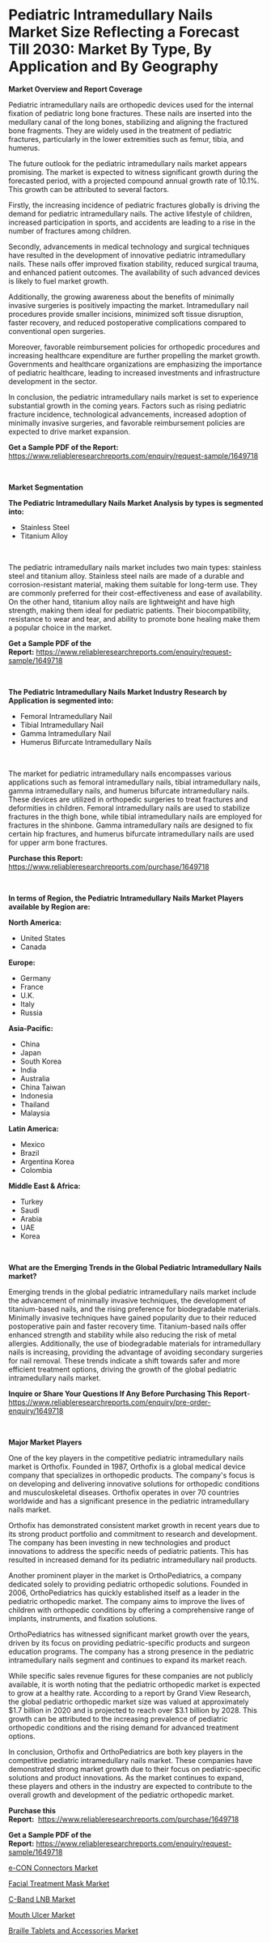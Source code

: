 <p><h1>Pediatric Intramedullary Nails Market Size Reflecting a Forecast Till 2030: Market By Type, By Application and By Geography</h1></p><p><strong>Market Overview and Report Coverage</strong></p>
<p><p>Pediatric intramedullary nails are orthopedic devices used for the internal fixation of pediatric long bone fractures. These nails are inserted into the medullary canal of the long bones, stabilizing and aligning the fractured bone fragments. They are widely used in the treatment of pediatric fractures, particularly in the lower extremities such as femur, tibia, and humerus.</p><p>The future outlook for the pediatric intramedullary nails market appears promising. The market is expected to witness significant growth during the forecasted period, with a projected compound annual growth rate of 10.1%. This growth can be attributed to several factors.</p><p>Firstly, the increasing incidence of pediatric fractures globally is driving the demand for pediatric intramedullary nails. The active lifestyle of children, increased participation in sports, and accidents are leading to a rise in the number of fractures among children.</p><p>Secondly, advancements in medical technology and surgical techniques have resulted in the development of innovative pediatric intramedullary nails. These nails offer improved fixation stability, reduced surgical trauma, and enhanced patient outcomes. The availability of such advanced devices is likely to fuel market growth.</p><p>Additionally, the growing awareness about the benefits of minimally invasive surgeries is positively impacting the market. Intramedullary nail procedures provide smaller incisions, minimized soft tissue disruption, faster recovery, and reduced postoperative complications compared to conventional open surgeries.</p><p>Moreover, favorable reimbursement policies for orthopedic procedures and increasing healthcare expenditure are further propelling the market growth. Governments and healthcare organizations are emphasizing the importance of pediatric healthcare, leading to increased investments and infrastructure development in the sector.</p><p>In conclusion, the pediatric intramedullary nails market is set to experience substantial growth in the coming years. Factors such as rising pediatric fracture incidence, technological advancements, increased adoption of minimally invasive surgeries, and favorable reimbursement policies are expected to drive market expansion.</p></p>
<p><strong>Get a Sample PDF of the Report:</strong> <a href="https://www.reliableresearchreports.com/enquiry/request-sample/1649718">https://www.reliableresearchreports.com/enquiry/request-sample/1649718</a></p>
<p>&nbsp;</p>
<p><strong>Market Segmentation</strong></p>
<p><strong>The Pediatric Intramedullary Nails Market Analysis by types is segmented into:</strong></p>
<p><ul><li>Stainless Steel</li><li>Titanium Alloy</li></ul></p>
<p>&nbsp;</p>
<p><p>The pediatric intramedullary nails market includes two main types: stainless steel and titanium alloy. Stainless steel nails are made of a durable and corrosion-resistant material, making them suitable for long-term use. They are commonly preferred for their cost-effectiveness and ease of availability. On the other hand, titanium alloy nails are lightweight and have high strength, making them ideal for pediatric patients. Their biocompatibility, resistance to wear and tear, and ability to promote bone healing make them a popular choice in the market.</p></p>
<p><strong>Get a Sample PDF of the Report:</strong>&nbsp;<a href="https://www.reliableresearchreports.com/enquiry/request-sample/1649718">https://www.reliableresearchreports.com/enquiry/request-sample/1649718</a></p>
<p>&nbsp;</p>
<p><strong>The Pediatric Intramedullary Nails Market Industry Research by Application is segmented into:</strong></p>
<p><ul><li>Femoral Intramedullary Nail</li><li>Tibial Intramedullary Nail</li><li>Gamma Intramedullary Nail</li><li>Humerus Bifurcate Intramedullary Nails</li></ul></p>
<p>&nbsp;</p>
<p><p>The market for pediatric intramedullary nails encompasses various applications such as femoral intramedullary nails, tibial intramedullary nails, gamma intramedullary nails, and humerus bifurcate intramedullary nails. These devices are utilized in orthopedic surgeries to treat fractures and deformities in children. Femoral intramedullary nails are used to stabilize fractures in the thigh bone, while tibial intramedullary nails are employed for fractures in the shinbone. Gamma intramedullary nails are designed to fix certain hip fractures, and humerus bifurcate intramedullary nails are used for upper arm bone fractures.</p></p>
<p><strong>Purchase this Report:</strong>&nbsp; <a href="https://www.reliableresearchreports.com/purchase/1649718">https://www.reliableresearchreports.com/purchase/1649718</a></p>
<p>&nbsp;</p>
<p><strong>In terms of Region, the Pediatric Intramedullary Nails Market Players available by Region are:</strong></p>
<p>
    <p> <strong> North America: </strong>
        <ul>
            <li>United States</li>
            <li>Canada</li>
        </ul>
        </p> 
    <p> <strong> Europe: </strong>
        <ul>
            <li>Germany</li>
            <li>France</li>
            <li>U.K.</li>
            <li>Italy</li>
            <li>Russia</li>
        </ul>
        </p> 
    <p> <strong> Asia-Pacific: </strong>
        <ul>
            <li>China</li>
            <li>Japan</li>
            <li>South Korea</li>
            <li>India</li>
            <li>Australia</li>
            <li>China Taiwan</li>
            <li>Indonesia</li>
            <li>Thailand</li>
            <li>Malaysia</li>
        </ul>
        </p> 
    <p> <strong> Latin America: </strong>
        <ul>
            <li>Mexico</li>
            <li>Brazil</li>
            <li>Argentina Korea</li>
            <li>Colombia</li>
        </ul>
        </p> 
    <p> <strong> Middle East & Africa: </strong>
        <ul>
            <li>Turkey</li>
            <li>Saudi</li>
            <li>Arabia</li>
            <li>UAE</li>
            <li>Korea</li>
        </ul>
    </p>
    </p>
<p>&nbsp;</p>
<p><strong>What are the Emerging Trends in the Global Pediatric Intramedullary Nails market?</strong></p>
<p><p>Emerging trends in the global pediatric intramedullary nails market include the advancement of minimally invasive techniques, the development of titanium-based nails, and the rising preference for biodegradable materials. Minimally invasive techniques have gained popularity due to their reduced postoperative pain and faster recovery time. Titanium-based nails offer enhanced strength and stability while also reducing the risk of metal allergies. Additionally, the use of biodegradable materials for intramedullary nails is increasing, providing the advantage of avoiding secondary surgeries for nail removal. These trends indicate a shift towards safer and more efficient treatment options, driving the growth of the global pediatric intramedullary nails market.</p></p>
<p><strong>Inquire or Share Your Questions If Any Before Purchasing This Report</strong>- <a href="https://www.reliableresearchreports.com/enquiry/pre-order-enquiry/1649718">https://www.reliableresearchreports.com/enquiry/pre-order-enquiry/1649718</a></p>
<p>&nbsp;</p>
<p><strong>Major Market Players</strong></p>
<p><p>One of the key players in the competitive pediatric intramedullary nails market is Orthofix. Founded in 1987, Orthofix is a global medical device company that specializes in orthopedic products. The company's focus is on developing and delivering innovative solutions for orthopedic conditions and musculoskeletal diseases. Orthofix operates in over 70 countries worldwide and has a significant presence in the pediatric intramedullary nails market.</p><p>Orthofix has demonstrated consistent market growth in recent years due to its strong product portfolio and commitment to research and development. The company has been investing in new technologies and product innovations to address the specific needs of pediatric patients. This has resulted in increased demand for its pediatric intramedullary nail products.</p><p>Another prominent player in the market is OrthoPediatrics, a company dedicated solely to providing pediatric orthopedic solutions. Founded in 2006, OrthoPediatrics has quickly established itself as a leader in the pediatric orthopedic market. The company aims to improve the lives of children with orthopedic conditions by offering a comprehensive range of implants, instruments, and fixation solutions.</p><p>OrthoPediatrics has witnessed significant market growth over the years, driven by its focus on providing pediatric-specific products and surgeon education programs. The company has a strong presence in the pediatric intramedullary nails segment and continues to expand its market reach.</p><p>While specific sales revenue figures for these companies are not publicly available, it is worth noting that the pediatric orthopedic market is expected to grow at a healthy rate. According to a report by Grand View Research, the global pediatric orthopedic market size was valued at approximately $1.7 billion in 2020 and is projected to reach over $3.1 billion by 2028. This growth can be attributed to the increasing prevalence of pediatric orthopedic conditions and the rising demand for advanced treatment options.</p><p>In conclusion, Orthofix and OrthoPediatrics are both key players in the competitive pediatric intramedullary nails market. These companies have demonstrated strong market growth due to their focus on pediatric-specific solutions and product innovations. As the market continues to expand, these players and others in the industry are expected to contribute to the overall growth and development of the pediatric orthopedic market.</p></p>
<p><strong>Purchase this Report:</strong>&nbsp;&nbsp;<a href="https://www.reliableresearchreports.com/purchase/1649718">https://www.reliableresearchreports.com/purchase/1649718</a></p>
<p></p>
<p><strong>Get a Sample PDF of the Report:</strong>&nbsp;<a href="https://www.reliableresearchreports.com/enquiry/request-sample/1649718">https://www.reliableresearchreports.com/enquiry/request-sample/1649718</a></p>
<p><p><a href="https://medium.com/@rosm15203/e-con-connectors-market-analysis-its-cagr-market-segmentation-and-global-industry-overview-ebc1b6c28a01">e-CON Connectors Market</a></p><p><a href="https://www.linkedin.com/pulse/facial-treatment-mask-market-research-report-provides-thorough/">Facial Treatment Mask Market</a></p><p><a href="https://medium.com/@maryg156987/decoding-c-band-lnb-market-metrics-market-share-trends-and-growth-patterns-d07edb8d48cd">C-Band LNB Market</a></p><p><a href="https://www.linkedin.com/pulse/mouth-ulcer-market-share-amp-new-trends-analysis-report/">Mouth Ulcer Market</a></p><p><a href="https://www.linkedin.com/pulse/braille-tablets-accessories-market-insights-players/">Braille Tablets and Accessories Market</a></p></p>